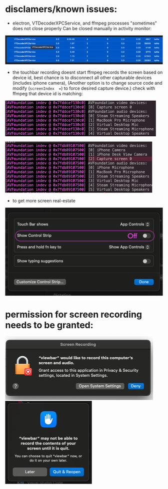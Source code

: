 
# disclamers/known issues:
- electron, VTDecoderXPCService, and ffmpeg processes "sometimes" does not close properly 
Can be closed manually in activity monitor:

![screenshot](../screenshots/error.png)

- the touchbar recording doesnt start 
ffmpeg records the screen based on device id, best chance is to disconnect all other capturable devices (includes iphone camera), (Another option is to change source code and modify (`screenIndex  =`) to force desired capture device.) check with ffmpeg that device id is matching:

![screenshot](../screenshots/devicefind1.png)

![screenshot](../screenshots/devicefind2.png)

- to get more screen real-estate

![screenshot](../screenshots/optional.png)

# permission for screen recording needs to be granted:

![screenshot](../screenshots/permission1.png)
![screenshot](../screenshots/permission2.png)
